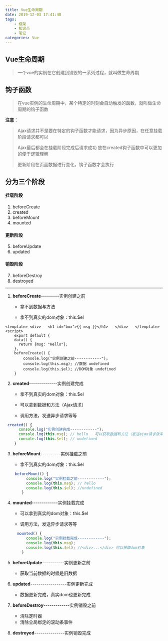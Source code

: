 ```yaml
---
title: Vue生命周期
date: 2019-12-03 17:41:48
tags:
	- 框架
	- 知识点
	- 笔记
categories: Vue
---
```


## Vue生命周期

> 一个vue的实例在它创建到销毁的一系列过程，就叫做生命周期

## 钩子函数

> 在vue实例的生命周期中，某个特定的时刻会自动触发的函数，就叫做生命周期的钩子函数

**注意**：

> Ajax请求并不是要在特定的钩子函数才能请求，因为异步原因，在任意挂载阶段请求都可以
>
> Ajax最后都会在挂载阶段完成后请求成功   放在created钩子函数中可以更加的便于逻辑理解 
>
> 更新阶段在页面数据进行变化，钩子函数才会执行

## 分为三个阶段

#### 挂载阶段

1. beforeCreate
2. created
3. beforeMount
4. mounted

#### 更新阶段

5. beforeUpdate
6. updated

####  销毁阶段

7. beforeDestroy
8. destroyed

---



1. **beforeCreate**---------实例创建之前														

	- 拿不到数据与方法

	- 拿不到真实的dom对象：this.$el

```vue
<template> <div>   <h1 id="box">{{ msg }}</h1>   </div>   </template>
<script>
    export default {
    data() {
      return {msg: "Hello"};
    },   
	beforeCreate() {
      	console.log("实例创建之前------------");
      	console.log(this.msg); //数据 undefined
      	console.log(this.$el); //DOM对象 undefined
    }
```

2. **created**--------------实例创建完成

	- 拿不到真实的dom对象：this.$el

	- 可以拿到数据和方法（Ajax请求）

	- 调用方法，发送异步请求等等

```js
 created() {
      console.log("实例创建完成------------");
      console.log(this.msg); // hello   可以获取数据和方法（发送ajax请求效率最高）
      console.log(this.$el); // undefined
    }
```

3. **beforeMount**----------实例挂载之前

   - 拿不到真实的dom对象：this.$el

   ```js
    beforeMount() {
         console.log("实例挂载之前------------");
         console.log(this.msg); // hello
         console.log(this.$el); //undefined
       }
   ```

4. **mounted**-------------实例挂载完成

   - 可以拿到真实的dom对象：this.$el  

   - 调用方法，发送异步请求等等

   ```js
     mounted() {
         console.log("实例挂载完成------------");
         console.log(this.msg);
         console.log(this.$el); //<div>...</div> 可以获取dom对象
       }
   ```

5. **beforeUpdate**-----------实例更新之前

   - 获取当前数据的时候是旧数据

6. **updated**------------------实例更新完成

   - 数据更新完成，真实dom也更新完成

7. **beforeDestroy**-------------实例销毁之前

   - 清除定时器
   - 清除全局绑定的滚动条事件
	
8. **destroyed**---------------实例销毁完成
